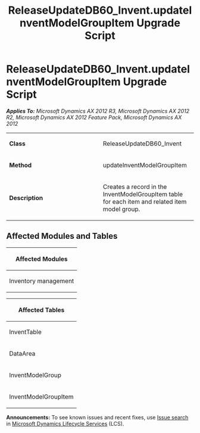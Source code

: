 ﻿---
title: ReleaseUpdateDB60_Invent.updateInventModelGroupItem Upgrade Script
TOCTitle: ReleaseUpdateDB60_Invent.updateInventModelGroupItem Upgrade Script
ms:assetid: 8b4324f2-5949-e1cb-f21a-e8a5e8aa9f72
ms:mtpsurl: https://msdn.microsoft.com/en-us/library/JJ736428(v=AX.60)
ms:contentKeyID: 49709617
ms.date: 05/18/2015
mtps_version: v=AX.60
---

# ReleaseUpdateDB60\_Invent.updateInventModelGroupItem Upgrade Script 


_**Applies To:** Microsoft Dynamics AX 2012 R3, Microsoft Dynamics AX 2012 R2, Microsoft Dynamics AX 2012 Feature Pack, Microsoft Dynamics AX 2012_

<table>
<colgroup>
<col style="width: 50%" />
<col style="width: 50%" />
</colgroup>
<tbody>
<tr class="odd">
<td><p><strong>Class</strong></p></td>
<td><p>ReleaseUpdateDB60_Invent</p></td>
</tr>
<tr class="even">
<td><p><strong>Method</strong></p></td>
<td><p>updateInventModelGroupItem</p></td>
</tr>
<tr class="odd">
<td><p><strong>Description</strong></p></td>
<td><p>Creates a record in the InventModelGroupItem table for each item and related item model group.</p></td>
</tr>
</tbody>
</table>


## Affected Modules and Tables

<table>
<colgroup>
<col style="width: 100%" />
</colgroup>
<thead>
<tr class="header">
<th><p>Affected Modules</p></th>
</tr>
</thead>
<tbody>
<tr class="odd">
<td><p>Inventory management</p></td>
</tr>
</tbody>
</table>


<table>
<colgroup>
<col style="width: 100%" />
</colgroup>
<thead>
<tr class="header">
<th><p>Affected Tables</p></th>
</tr>
</thead>
<tbody>
<tr class="odd">
<td><p>InventTable</p></td>
</tr>
<tr class="even">
<td><p>DataArea</p></td>
</tr>
<tr class="odd">
<td><p>InventModelGroup</p></td>
</tr>
<tr class="even">
<td><p>InventModelGroupItem</p></td>
</tr>
</tbody>
</table>

  
**Announcements:** To see known issues and recent fixes, use [Issue search](http://go.microsoft.com/fwlink/?linkid=389258) in [Microsoft Dynamics Lifecycle Services](http://go.microsoft.com/fwlink/?linkid=306505) (LCS).

